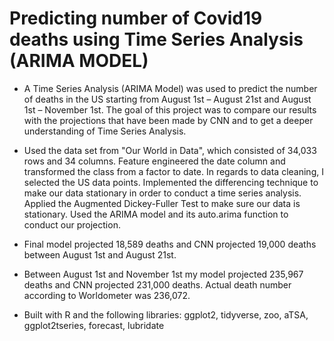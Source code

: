 # Predicting number of Covid19 deaths using Time Series Analysis (ARIMA MODEL) 

+ A Time Series Analysis (ARIMA Model) was used to predict the number of deaths in the US starting from August 1st – August 21st and August 1st – November 1st. The goal of this project was to compare our results with the projections that have been made by CNN and to get a deeper understanding of Time Series Analysis.

+ Used the data set from "Our World in Data", which consisted of 34,033 rows and 34 columns. Feature engineered the date column and transformed the class from a factor to date. In regards to data cleaning, I selected the US data points. Implemented the differencing technique to make our data stationary in order to conduct a time series analysis. Applied the Augmented Dickey-Fuller Test to make sure our data is stationary. Used the ARIMA model and its auto.arima function to conduct our projection.

+ Final model projected 18,589 deaths and CNN projected 19,000 deaths between August 1st and August 21st.

+ Between August 1st and November 1st my model projected 235,967 deaths and CNN projected 231,000 deaths. Actual death number according to Worldometer was 236,072.

+ Built with R and the following libraries: ggplot2, tidyverse, zoo, aTSA, ggplot2tseries, forecast, lubridate
